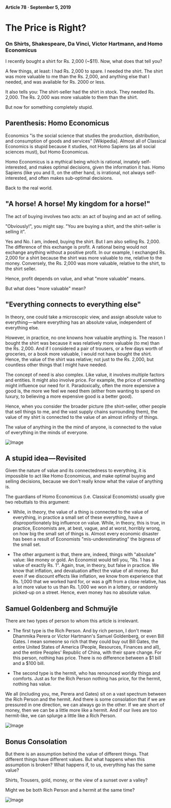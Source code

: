 #### Article 78 · September 5, 2019

# The Price is Right?

### On Shirts, Shakespeare, Da Vinci, Victor Hartmann, and Homo Economicus

I recently bought a shirt for Rs. 2,000 (~$11). Now, what does that tell you?

A few things, at least: I had Rs. 2,000 to spare. I needed the shirt. The shirt was more valuable to me than the Rs. 2,000, and anything else that I needed, and was available for Rs. 2000 or less.

It also tells you: The shirt-seller had the shirt in stock. They needed Rs. 2,000. The Rs. 2,000 was more valuable to them than the shirt.

But now for something completely stupid.

## Parenthesis: Homo Economicus

Economics "is the social science that studies the production, distribution, and consumption of goods and services" [Wikipedia]. Almost all of Classical Economics is stupid because it studies, not Homo Sapiens (as all social sciences must), but Homo Economicus.

Homo Economicus is a mythical being which is rational, innately self-interested, and makes optimal decisions, given the information it has. Homo Sapiens (like you and I), on the other hand, is irrational, not always self-interested, and often makes sub-optimal decisions.

Back to the real world.

## "A horse! A horse! My kingdom for a horse!"

The act of buying involves two acts: an act of buying and an act of selling.

"Obviously!", you might say. "You are buying a shirt, and the shirt-seller is selling it".

Yes and No. I am, indeed, buying the shirt. But I am also selling Rs. 2,000. The difference of this exchange is profit. A rational being would not exchange anything without a positive profit. In our example, I exchanged Rs. 2,000 for a shirt because the shirt was more valuable to me, relative to the money. Conversely, the Rs. 2,000 was more valuable, relative to the shirt, to the shirt seller.

Hence, profit depends on value, and what "more valuable" means.

But what does "more valuable" mean?

## "Everything connects to everything else"

In theory, one could take a microscopic view, and assign absolute value to everything — where everything has an absolute value, independent of everything else.

However, in practice, no one knowns how valuable anything is. The reason I bought the shirt was because it was relatively more valuable (to me) than the Rs. 2,000. And if I considered a pair of trousers, or a few days worth of groceries, or a book more valuable, I would not have bought the shirt. Hence, the value of the shirt was relative; not just to the Rs. 2,000, but countless other things that I might have needed.

The concept of need is also complex. Like value, it involves multiple factors and entities. It might also involve price. For example, the price of something might influence our need for it. Paradoxically, often the more expensive a good is, the more we feel we need them (either from wanting to spend on luxury, to believing a more expensive good is a better good).

Hence, when you consider the broader picture (the shirt-seller, other people that sell things to me, and the vast supply chains surrounding them), the value of my shirt is connected to the value of an almost infinity of things.

The value of anything in the the mind of anyone, is connected to the value of everything in the minds of everyone.

![Image](https://cdn-images-1.medium.com/max/800/1*VhSYXfHaNgMxUAUm5r2LVg.gif)

## A stupid idea — Revisited

Given the nature of value and its connectedness to everything, it is impossible to act like Homo Economicus, and make optimal buying and selling decisions, because we don't really know what the value of anything is.

The guardians of Homo Economicus (i.e. Classical Economists) usually give two rebuttals to this argument:

* While, in theory, the value of a thing is connected to the value of everything, in practice a small set of these everything, have a disproportionately big influence on value. While, in theory, this is true, in practice, Economists are, at best, vague, and at worst, horribly wrong, on how big the small set of things is. Almost every economic disaster has been a result of Economists "mis-underestimating" the bigness of the small set.

* The other argument is that, there are, indeed, things with "absolute" value: like money or gold. An Economist would tell you, "Rs. 1 has a value of exactly Rs. 1". Again, true, in theory, but false in practice. We know that inflation, and devaluation affect the value of all money. But even if we discount effects like inflation, we know from experience that Rs. 1,000 that we worked hard for, or was a gift from a close relative, has a lot more value to us than Rs. 1,000 we won in a lottery, or randomly picked-up on a street. Hence, even money has no absolute value.

## Samuel Goldenberg and Schmuÿle

There are two types of person to whom this article is irrelevant.

* The first type is the Rich Person. And by rich person, I don't mean Dhammika Perera or Victor Hartmann's Samuel Goldenberg, or even Bill Gates. I mean someone so rich that they could buy out Bill Gates, the entire United States of America (People, Resources, Finances and all), and the entire Peoples' Republic of China, with their spare change. For this person, nothing has price. There is no difference between a $1 bill and a $100 bill.

* The second type is the hermit, who has renounced worldly things and comforts. Just as for the Rich Person nothing has price, for the hermit, nothing has value.

We all (including you, me, Perera and Gates) sit on a vast spectrum between the Rich Person and the hermit. And there is some consolation that if we are pressured in one direction, we can always go in the other. If we are short of money, then we can be a little more like a hermit. And if our lives are too hermit-like, we can splurge a little like a Rich Person.

![Image](https://cdn-images-1.medium.com/max/800/1*LO5FD1P89vTfbres87z0JA.jpeg)

## Bonus Consolation

But there is an assumption behind the value of different things. That different things have different values. But what happens when this assumption is broken? What happens if, to us, everything has the same value?

Shirts, Trousers, gold, money, or the view of a sunset over a valley?

Might we be both Rich Person and a hermit at the same time?

![Image](https://cdn-images-1.medium.com/max/800/1*fyXMJYD2JeLywdufyQL2hw.png)